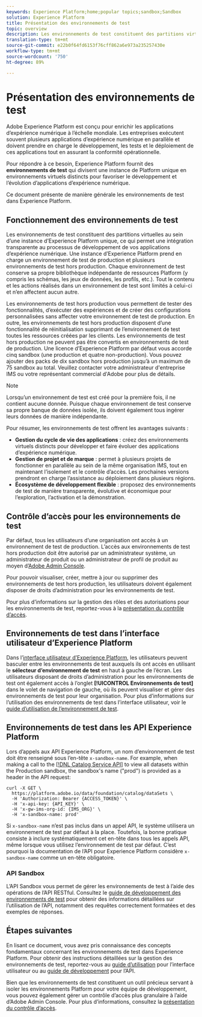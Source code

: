 ```yaml
---
keywords: Experience Platform;home;popular topics;sandbox;Sandbox
solution: Experience Platform
title: Présentation des environnements de test
topic: overview
description: Les environnements de test constituent des partitions virtuelles au sein d’une instance d’Experience Platform unique, ce qui permet une intégration transparente au processus de développement de vos applications d’expérience numérique.
translation-type: tm+mt
source-git-commit: e22b0f64fd6153f76cff862a6e973a235257430e
workflow-type: tm+mt
source-wordcount: '750'
ht-degree: 89%

---
```



# Présentation des environnements de test

Adobe Experience Platform est conçu pour enrichir les applications d’expérience numérique à l’échelle mondiale. Les entreprises exécutent souvent plusieurs applications d’expérience numérique en parallèle et doivent prendre en charge le développement, les tests et le déploiement de ces applications tout en assurant la conformité opérationnelle.

Pour répondre à ce besoin, Experience Platform fournit des **environnements de test** qui divisent une instance de Platform unique en environnements virtuels distincts pour favoriser le développement et l’évolution d’applications d’expérience numérique.

Ce document présente de manière générale les environnements de test dans Experience Platform.

## Fonctionnement des environnements de test

Les environnements de test constituent des partitions virtuelles au sein d’une instance d’Experience Platform unique, ce qui permet une intégration transparente au processus de développement de vos applications d’expérience numérique. Une instance d’Experience Platform prend en charge un environnement de test de production et plusieurs environnements de test hors production. Chaque environnement de test conserve sa propre bibliothèque indépendante de ressources Platform (y compris les schémas, les jeux de données, les profils, etc.).  Tout le contenu et les actions réalisés dans un environnement de test sont limités à celui-ci et n’en affectent aucun autre.

Les environnements de test hors production vous permettent de tester des fonctionnalités, d’exécuter des expériences et de créer des configurations personnalisées sans affecter votre environnement de test de production. En outre, les environnements de test hors production disposent d’une fonctionnalité de réinitialisation supprimant de l’environnement de test toutes les ressources créées par les clients. Les environnements de test hors production ne peuvent pas être convertis en environnements de test de production. Une licence d’Experience Platform par défaut vous accorde cinq sandbox (une production et quatre non-production). Vous pouvez ajouter des packs de dix sandbox hors production jusqu’à un maximum de 75 sandbox au total. Veuillez contacter votre administrateur d&#39;entreprise IMS ou votre représentant commercial d&#39;Adobe pour plus de détails.

>[!NOTE]
>
>Lorsqu’un environnement de test est créé pour la première fois, il ne contient aucune donnée. Puisque chaque environnement de test conserve sa propre banque de données isolée, ils doivent également tous ingérer leurs données de manière indépendante.

Pour résumer, les environnements de test offrent les avantages suivants :

* **Gestion du cycle de vie des applications** : créez des environnements virtuels distincts pour développer et faire évoluer des applications d’expérience numérique.
* **Gestion de projet et de marque** : permet à plusieurs projets de fonctionner en parallèle au sein de la même organisation IMS, tout en maintenant l’isolement et le contrôle d’accès. Les prochaines versions prendront en charge l’assistance au déploiement dans plusieurs régions.
* **Écosystème de développement flexible** : proposez des environnements de test de manière transparente, évolutive et économique pour l’exploration, l’activation et la démonstration.

## Contrôle d’accès pour les environnements de test

Par défaut, tous les utilisateurs d’une organisation ont accès à un environnement de test de production. L’accès aux environnements de test hors production doit être autorisé par un administrateur système, un administrateur de produit ou un administrateur de profil de produit au moyen d’[Adobe Admin Console](https://adminconsole.adobe.com).

Pour pouvoir visualiser, créer, mettre à jour ou supprimer des environnements de test hors production, les utilisateurs doivent également disposer de droits d’administration pour les environnements de test.

Pour plus d’informations sur la gestion des rôles et des autorisations pour les environnements de test, reportez-vous à la [présentation du contrôle d’accès](../access-control/home.md).

## Environnements de test dans l’interface utilisateur d’Experience Platform

Dans l’[interface utilisateur d’Experience Platform](https://platform.adobe.com), les utilisateurs peuvent basculer entre les environnements de test auxquels ils ont accès en utilisant le **sélecteur d’environnement de test** en haut à gauche de l’écran.  Les utilisateurs disposant de droits d’administration pour les environnements de test ont également accès à l’onglet **[!UICONTROL Environnements de test]** dans le volet de navigation de gauche, où ils peuvent visualiser et gérer des environnements de test pour leur organisation. Pour plus d’informations sur l’utilisation des environnements de test dans l’interface utilisateur, voir le [guide d’utilisation de l’environnement de test](ui/overview.md).

## Environnements de test dans les API Experience Platform

Lors d’appels aux API Experience Platform, un nom d’environnement de test doit être renseigné sous l’en-tête `x-sandbox-name`. For example, when making a call to the [[!DNL Catalog Service API]](https://www.adobe.io/apis/experienceplatform/home/api-reference.html#!acpdr/swagger-specs/catalog.yaml) to view all datasets within the Production sandbox, the sandbox&#39;s name (&quot;prod&quot;) is provided as a header in the API request:

```shell
curl -X GET \
  https://platform.adobe.io/data/foundation/catalog/dataSets \
  -H 'Authorization: Bearer {ACCESS_TOKEN}' \
  -H 'x-api-key: {API_KEY}' \
  -H 'x-gw-ims-org-id: {IMS_ORG}' \
  -H 'x-sandbox-name: prod'
```

Si `x-sandbox-name` n’est pas inclus dans un appel API, le système utilisera un environnement de test par défaut à la place. Toutefois, la bonne pratique consiste à inclure systématiquement cet en-tête dans tous les appels API, même lorsque vous utilisez l’environnement de test par défaut. C’est pourquoi la documentation de l’API pour Experience Platform considère `x-sandbox-name` comme un en-tête obligatoire.

### API Sandbox

L’API Sandbox vous permet de gérer les environnements de test à l’aide des opérations de l’API RESTful. Consultez le [guide de développement des environnements de test](api/getting-started.md) pour obtenir des informations détaillées sur l’utilisation de l’API, notamment des requêtes correctement formatées et des exemples de réponses.

## Étapes suivantes

En lisant ce document, vous avez pris connaissance des concepts fondamentaux concernant les environnements de test dans Experience Platform. Pour obtenir des instructions détaillées sur la gestion des environnements de test, reportez-vous au [guide d’utilisation](ui/overview.md) pour l’interface utilisateur ou au [guide de développement](./api/getting-started.md) pour l’API.

Bien que les environnements de test constituent un outil précieux servant à isoler les environnements Platform pour votre équipe de développement, vous pouvez également gérer un contrôle d’accès plus granulaire à l’aide d’Adobe Admin Console. Pour plus d’informations, consultez la [présentation du contrôle d’accès](../access-control/home.md).